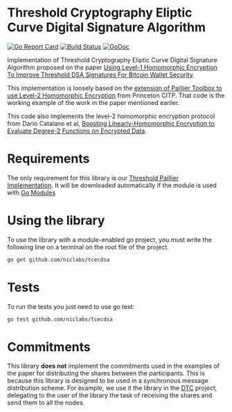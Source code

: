 # Threshold Cryptography Eliptic Curve Digital Signature Algorithm

[![Go Report Card](https://goreportcard.com/badge/github.com/niclabs/tcecdsa?a=0)](https://goreportcard.com/report/github.com/niclabs/tcecdsa)
[![Build Status](https://travis-ci.org/niclabs/tcecdsa.svg?branch=master&a=0)](https://travis-ci.org/niclabs/tcecdsa)
[![GoDoc](https://godoc.org/github.com/niclabs/tcecdsa?status.svg&a=0)](https://godoc.org/github.com/niclabs/tcecdsa)

Implementation of Threshold Cryptography Eliptic Curve Digital Signature Algorithm proposed on the paper 
[Using Level-1 Homomorphic Encryption To Improve Threshold DSA Signatures For Bitcoin Wallet Security](http://www.cs.haifa.ac.il/~orrd/LC17/paper72.pdf).


This implementation is loosely based on the 
[extension of Paillier Toolbox to use Level-2 Homomorphic Encryption](https://github.com/citp/ThresholdECDSA) from Princeton CITP. 
That code is the working example of the work in the paper mentioned earlier.
 
This code also implements the level-2 homomorphic encryption protocol from Dario Catalano et al,
[Boosting Linearly-Homomorphic Encryption to Evaluate Degree-2 Functions on Encrypted Data](https://eprint.iacr.org/2014/813.pdf).

# Requirements

The only requirement for this library is our [Threshold Paillier Implementation](https://github.com/niclabs/tcpaillier). It will be downloaded automatically if the module is used with [Go Modules](https://blog.golang.org/using-go-modules)

# Using the library

To use the library with a module-enabled go project, you must write the following line on a terminal on the root file of the project.

```bash
go get github.com/niclabs/tcecdsa
```

# Tests

To run the tests you just need to use go test:

```bash
go test github.com/niclabs/tcecdsa
```

# Commitments

This library **does not** implement the commitments used in the examples of the paper for distributing the shares between the participants. This is because this library is designed to be used in a synchronous message distribution scheme. For example, we use it the library in the [DTC](https://github.com/niclabs/dtc) project, delegating to the user of the library the task of receiving the shares and send them to all the nodes.
